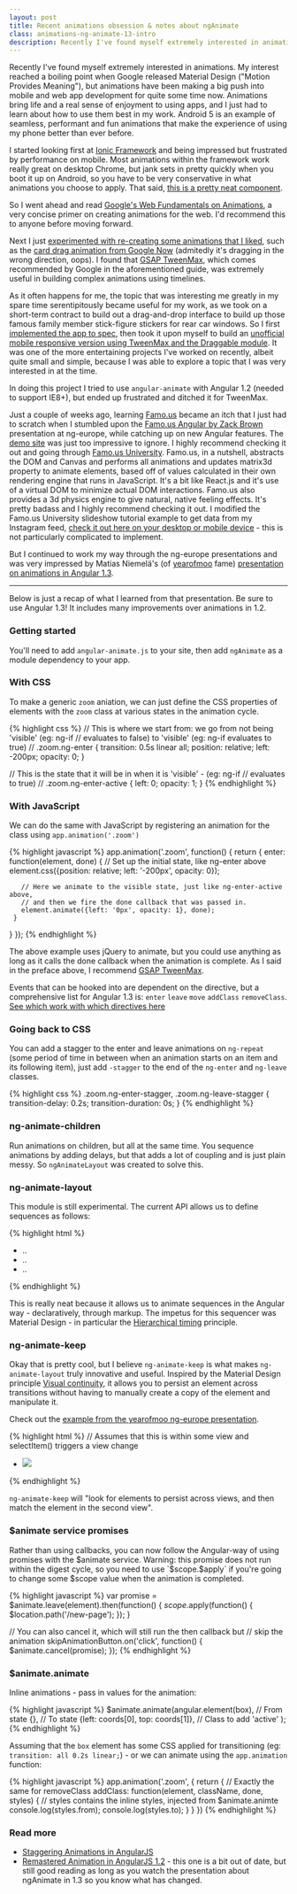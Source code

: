 ```yaml
---
layout: post
title: Recent animations obsession & notes about ngAnimate
class: animations-ng-animate-13-intro
description: Recently I've found myself extremely interested in animations. In this post I talk about my learning journey so far, and a bit about ngAnimate in Angular 1.3.
---
```


Recently I've found myself extremely interested in animations. My interest
reached a boiling point when Google released Material Design ("Motion Provides
Meaning"), but animations have been making a big push into mobile and web app
development for quite some time now.  Animations bring life and a real sense of
enjoyment to using apps, and I just had to learn about how to use them best in
my work. Android 5 is an example of seamless, performant and fun animations
that make the experience of using my phone better than ever before.

I started looking first at [Ionic Framework](http://ionicframework.com/) and
being impressed but frustrated by performance on mobile. Most animations within the
framework work really great on desktop Chrome, but jank sets in pretty quickly
when you boot it up on Android, so you have to be very conservative in what
animations you choose to apply. That said, [this is a pretty neat
component](http://ionicframework.com/blog/tinder-for-x/).

So I went ahead and read [Google's Web Fundamentals on
Animations](https://developers.google.com/web/fundamentals/look-and-feel/animations/),
a very concise primer on creating animations for the web. I'd recommend this to
anyone before moving forward.

Next I just [experimented with re-creating some animations that I
liked](https://github.com/brentvatne/web-experiments), such as the [card drag
animation from Google
Now](https://github.com/brentvatne/web-experiments/blob/master/card-drag.html)
(admitedly it's dragging in the wrong direction, oops). I found that [GSAP
TweenMax](http://greensock.com/tweenmax), which comes recommended by Google in
the aforementioned guide, was extremely useful in building complex animations
using timelines.

As it often happens for me, the topic that was interesting me greatly in my
spare time serentipitously became useful for my work, as we took on a
short-term contract to build out a drag-and-drop interface to build up those
famous family member stick-figure stickers for rear car windows. So I first
[implemented the app to spec](http://stickers.1000familiesbc.com/), then took
it upon myself to build an [unofficial mobile responsive version using TweenMax
and the Draggable module](http://stickers.1000familiesbc.com/m).  It was one of
the more entertaining projects I've worked on recently, albeit quite small and
simple, because I was able to explore a topic that I was very interested in at
the time.

In doing this project I tried to use `angular-animate` with Angular 1.2 (needed
to support IE8+), but ended up frustrated and ditched it for TweenMax.

Just a couple of weeks ago, learning [Famo.us](http://famo.us) became an itch
that I just had to scratch when I stumbled upon the [Famo.us Angular by Zack
Brown](https://www.youtube.com/watch?v=irbm9MCnznw) presentation at ng-europe,
while catching up on new Angular features. The [demo
site](http://famo.us/integrations/angular) was just too impressive to ignore.
I highly recommend checking it out and going through [Famo.us
University](http://famo.us/university/home/).  Famo.us, in a nutshell,
abstracts the DOM and Canvas and performs all animations and updates matrix3d
property to animate elements, based off of values calculated in their own
rendering engine that runs in JavaScript. It's a bit like React.js and it's use
of a virtual DOM to minimize actual DOM interactions. Famo.us also provides a
3d physics engine to give natural, native feeling effects. It's pretty badass
and I highly recommend checking it out. I modified the Famo.us University
slideshow tutorial example to get data from my Instagram feed, [check it out
here on your desktop or mobile
device](http://brentvatne.ca/famo.us-practice/slideshow-instagram/) - this is
not particularly complicated to implement.

But I continued to work my way through the ng-europe presentations and was very
impressed by Matias Niemelä's (of [yearofmoo](yearofmoo.com) fame) [presentation
on animations in Angular 1.3](https://www.youtube.com/watch?v=3hktBbxFxSM).

--------------------------------------------------------------------------------

Below is just a recap of what I learned from that presentation. Be sure to use
Angular 1.3! It includes many improvements over animations in 1.2.

### Getting started
You'll need to add `angular-animate.js` to your site, then add `ngAnimate` as a
module dependency to your app.

### With CSS
To make a generic `zoom` aniation, we can just define the CSS properties of
elements with the `zoom` class at various states in the animation cycle.


  {% highlight css %}
// This is where we start from: we go from not being 'visible' (eg: ng-if
 // evaluates to false) to 'visible' (eg: ng-if evaluates to true)
 //
 .zoom.ng-enter {
   transition: 0.5s linear all;
   position: relative;
   left: -200px;
   opacity: 0;
 }
 
 // This is the state that it will be in when it is 'visible' - (eg: ng-if
 // evaluates to true)
 //
 .zoom.ng-enter-active {
   left: 0;
   opacity: 1;
 }
  {% endhighlight %}

### With JavaScript
We can do the same with JavaScript by registering an animation for the class
using `app.animation('.zoom')`

  {% highlight javascript %}
app.animation('.zoom', function() {
   return {
     enter: function(element, done) {
       // Set up the initial state, like ng-enter above
       element.css({position: relative; left: '-200px', opacity: 0});
 
       // Here we animate to the visible state, just like ng-enter-active above,
       // and then we fire the done callback that was passed in.
       element.animate({left: '0px', opacity: 1}, done);
     }
   }
 });
  {% endhighlight %}

The above example uses jQuery to animate, but you could use anything as long as it
calls the done callback when the animation is complete. As I said in the preface above,
I recommend [GSAP TweenMax](http://greensock.com/tweenmax).

Events that can be hooked into are dependent on the directive, but a comprehensive list for Angular 1.3 is:
`enter` `leave` `move` `addClass` `removeClass`.
[See which work with which directives here](http://url.brentvatne.ca/17TcB)

### Going back to CSS

You can add a stagger to the enter and leave animations on `ng-repeat` (some
period of time in between when an animation starts on an item and its following
item), just add `-stagger` to the end of the `ng-enter` and `ng-leave` classes.

  {% highlight css %}
.zoom.ng-enter-stagger, .zoom.ng-leave-stagger {
   transition-delay: 0.2s;
   transition-duration: 0s;
 }
  {% endhighlight %}

### ng-animate-children

Run animations on children, but all at the same time. You sequence animations
by adding delays, but that adds a lot of coupling and is just plain messy. So
`ngAnimateLayout` was created to solve this.

### ng-animate-layout

This module is still experimental. The current API allows us to define
sequences as follows:

  {% highlight html %}
<div ng-if="visible" class="dark-stage">
   <ng-animation>
     <ng-animate-sequence on="enter">
       <ng-animate selector="li" stagger="500" apply-classes="zoom"></ng-animate>
     </ng-animate-sequence>
   </ng-animation>
 
   <ul>
     <li>..</li>
     <li>..</li>
     <li>..</li>
   </ul>
 </div>
  {% endhighlight %}

This is really neat because it allows us to animate sequences in the Angular way - declaratively, through markup. The impetus for this sequencer was Material
Design - in particular the [Hierarchical timing](http://www.google.com/design/spec/animation/meaningful-transitions.html#meaningful-transitions-visual-continuity)
principle.

### ng-animate-keep

Okay that is pretty cool, but I believe `ng-animate-keep` is what makes `ng-animate-layout` truly innovative and useful.
Inspired by the Material Design principle [Visual continuity](http://www.google.com/design/spec/animation/meaningful-transitions.html#meaningful-transitions-visual-continuity),
it allows you to persist an element across transitions without having to manually create a copy of the element and manipulate it.

Check out the [example from the yearofmoo ng-europe presentation](https://www.youtube.com/watch?v=3hktBbxFxSM#t=1310).


  {% highlight html %}
// Assumes that this is within some view and selectItem() triggers a view change
 <div class="dark-stage">
   <ng-animation>
     <ng-animate-sequence on="leave">
       <ng-animate-keep selector=".photo" stagger="500">
       <ng-animate selector="li" stagger="500" apply-classes="zoom"></ng-animate>
     </ng-animate-sequence>
   </ng-animation>
 
   <ul>
     <li ng-repeat="item in items">
       <img src="xxx.png" class="photo" ng-click="selectItem(item)">
     </li>
   </ul>
 </div>
  {% endhighlight %}

`ng-animate-keep` will "look for elements to persist across views, and then match the element in the second view".

### $animate service promises

Rather than using callbacks, you can now follow the Angular-way of using promises with the $animate service.
Warning: this promise does not run within the digest cycle, so you need to use
`$scope.$apply` if you're going to change some $scope value when the animation is
completed.

  {% highlight javascript %}
var promise = $animate.leave(element).then(function() {
   $scope.$apply(function() {
      $location.path('/new-page');
   });
 }

 // You can also cancel it, which will still run the then callback but
 // skip the animation
 skipAnimationButton.on('click', function() {
   $animate.cancel(promise);
 });
  {% endhighlight %}


### $animate.animate

Inline animations - pass in values for the animation:

  {% highlight javascript %}
$animate.animate(angular.element(box),
   // From state
   {},
   // To state
   {left: coords[0], top: coords[1]},
   // Class to add
   'active'
 );
  {% endhighlight %}

Assuming that the `box` element has some CSS applied for transitioning
(eg: `transition: all 0.2s linear;`) - or we can animate using the
`app.animation` function:

  {% highlight javascript %}
app.animation('.zoom', {
   return {
     // Exactly the same for removeClass
     addClass: function(element, className, done, styles) {
       // styles contains the inline styles, injected from $animate.animte
       console.log(styles.from);
       console.log(styles.to);
     }
   }
 })
  {% endhighlight %}

### Read more
- [Staggering Animations in AngularJS](http://www.yearofmoo.com/2013/12/staggering-animations-in-angularjs.html)
- [Remastered Animation in AngularJS 1.2](http://www.yearofmoo.com/2013/08/remastered-animation-in-angularjs-1-2.html) - this one is a bit out of date, but still good reading as long as you watch the presentation about ngAnimate in 1.3 so you know what has changed.
